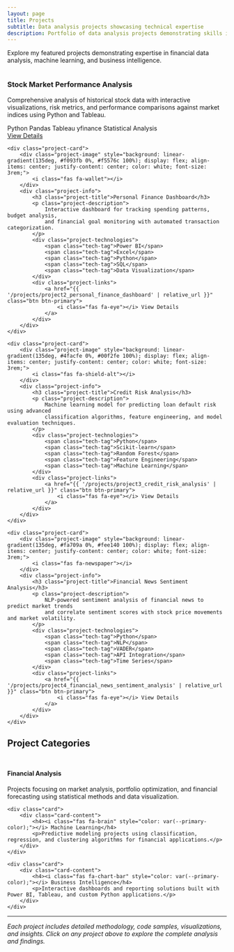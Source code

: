 ```yaml
---
layout: page
title: Projects
subtitle: Data analysis projects showcasing technical expertise
description: Portfolio of data analysis projects demonstrating skills in Python, R, machine learning, and financial modeling.
---
```


<div class="section-header">
    <p class="section-subtitle">
        Explore my featured projects demonstrating expertise in financial data analysis, 
        machine learning, and business intelligence.
    </p>
</div>

<div class="projects-grid">
    <div class="project-card">
        <div class="project-image" style="background: linear-gradient(135deg, #667eea 0%, #764ba2 100%); display: flex; align-items: center; justify-content: center; color: white; font-size: 3rem;">
            <i class="fas fa-chart-line"></i>
        </div>
        <div class="project-info">
            <h3 class="project-title">Stock Market Performance Analysis</h3>
            <p class="project-description">
                Comprehensive analysis of historical stock data with interactive visualizations, 
                risk metrics, and performance comparisons against market indices using Python and Tableau.
            </p>
            <div class="project-technologies">
                <span class="tech-tag">Python</span>
                <span class="tech-tag">Pandas</span>
                <span class="tech-tag">Tableau</span>
                <span class="tech-tag">yfinance</span>
                <span class="tech-tag">Statistical Analysis</span>
            </div>
            <div class="project-links">
                <a href="{{ '/projects/project1_stock_market_analysis' | relative_url }}" class="btn btn-primary">
                    <i class="fas fa-eye"></i> View Details
                </a>
            </div>
        </div>
    </div>
    
    <div class="project-card">
        <div class="project-image" style="background: linear-gradient(135deg, #f093fb 0%, #f5576c 100%); display: flex; align-items: center; justify-content: center; color: white; font-size: 3rem;">
            <i class="fas fa-wallet"></i>
        </div>
        <div class="project-info">
            <h3 class="project-title">Personal Finance Dashboard</h3>
            <p class="project-description">
                Interactive dashboard for tracking spending patterns, budget analysis, 
                and financial goal monitoring with automated transaction categorization.
            </p>
            <div class="project-technologies">
                <span class="tech-tag">Power BI</span>
                <span class="tech-tag">Excel</span>
                <span class="tech-tag">Python</span>
                <span class="tech-tag">SQL</span>
                <span class="tech-tag">Data Visualization</span>
            </div>
            <div class="project-links">
                <a href="{{ '/projects/project2_personal_finance_dashboard' | relative_url }}" class="btn btn-primary">
                    <i class="fas fa-eye"></i> View Details
                </a>
            </div>
        </div>
    </div>
    
    <div class="project-card">
        <div class="project-image" style="background: linear-gradient(135deg, #4facfe 0%, #00f2fe 100%); display: flex; align-items: center; justify-content: center; color: white; font-size: 3rem;">
            <i class="fas fa-shield-alt"></i>
        </div>
        <div class="project-info">
            <h3 class="project-title">Credit Risk Analysis</h3>
            <p class="project-description">
                Machine learning model for predicting loan default risk using advanced 
                classification algorithms, feature engineering, and model evaluation techniques.
            </p>
            <div class="project-technologies">
                <span class="tech-tag">Python</span>
                <span class="tech-tag">Scikit-learn</span>
                <span class="tech-tag">Random Forest</span>
                <span class="tech-tag">Feature Engineering</span>
                <span class="tech-tag">Machine Learning</span>
            </div>
            <div class="project-links">
                <a href="{{ '/projects/project3_credit_risk_analysis' | relative_url }}" class="btn btn-primary">
                    <i class="fas fa-eye"></i> View Details
                </a>
            </div>
        </div>
    </div>
    
    <div class="project-card">
        <div class="project-image" style="background: linear-gradient(135deg, #fa709a 0%, #fee140 100%); display: flex; align-items: center; justify-content: center; color: white; font-size: 3rem;">
            <i class="fas fa-newspaper"></i>
        </div>
        <div class="project-info">
            <h3 class="project-title">Financial News Sentiment Analysis</h3>
            <p class="project-description">
                NLP-powered sentiment analysis of financial news to predict market trends 
                and correlate sentiment scores with stock price movements and market volatility.
            </p>
            <div class="project-technologies">
                <span class="tech-tag">Python</span>
                <span class="tech-tag">NLP</span>
                <span class="tech-tag">VADER</span>
                <span class="tech-tag">API Integration</span>
                <span class="tech-tag">Time Series</span>
            </div>
            <div class="project-links">
                <a href="{{ '/projects/project4_financial_news_sentiment_analysis' | relative_url }}" class="btn btn-primary">
                    <i class="fas fa-eye"></i> View Details
                </a>
            </div>
        </div>
    </div>
</div>

## Project Categories

<div class="grid grid-3" style="margin-top: 3rem;">
    <div class="card">
        <div class="card-content">
            <h4><i class="fas fa-chart-line" style="color: var(--primary-color);"></i> Financial Analysis</h4>
            <p>Projects focusing on market analysis, portfolio optimization, and financial forecasting using statistical methods and data visualization.</p>
        </div>
    </div>
    
    <div class="card">
        <div class="card-content">
            <h4><i class="fas fa-brain" style="color: var(--primary-color);"></i> Machine Learning</h4>
            <p>Predictive modeling projects using classification, regression, and clustering algorithms for financial applications.</p>
        </div>
    </div>
    
    <div class="card">
        <div class="card-content">
            <h4><i class="fas fa-chart-bar" style="color: var(--primary-color);"></i> Business Intelligence</h4>
            <p>Interactive dashboards and reporting solutions built with Power BI, Tableau, and custom Python applications.</p>
        </div>
    </div>
</div>

---

*Each project includes detailed methodology, code samples, visualizations, and insights. Click on any project above to explore the complete analysis and findings.*
